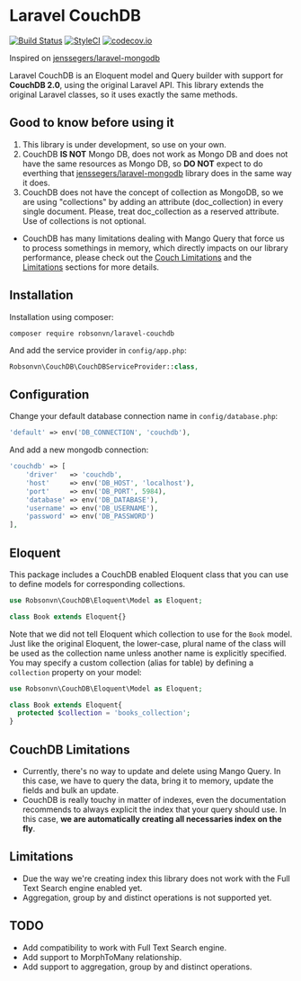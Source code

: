 # Laravel CouchDB


[![Build Status](http://img.shields.io/travis/robsonvn/laravel-couchdb.svg)](https://travis-ci.org/robsonvn/laravel-couchdb) [![StyleCI](https://styleci.io/repos/90929490/shield?style=flat)](https://styleci.io/repos/90929490)
[![codecov.io](https://codecov.io/gh/robsonvn/laravel-couchdb/coverage.svg?branch=master)](https://codecov.io/gh/robsonvn/laravel-couchdb)

Inspired on [jenssegers/laravel-mongodb](https://github.com/jenssegers/laravel-mongodb)

Laravel CouchDB is an Eloquent model and Query builder with support for **CouchDB 2.0**, using the original Laravel API. This library extends the original Laravel classes, so it uses exactly the same methods.


## Good to know before using it

1. This library is under development, so use on your own.
2. CouchDB **IS NOT** Mongo DB, does not work as Mongo DB and does not have the same resources as Mongo DB, so **DO NOT** expect to do everthing that [jenssegers/laravel-mongodb](https://github.com/jenssegers/laravel-mongodb) library does in the same way it does.
3. CouchDB does not have the concept of collection as MongoDB, so we are using "collections" by adding an attribute (doc_collection) in every single document. Please, treat doc_collection as a reserved attribute. Use of collections is not optional.

* CouchDB has many limitations dealing with Mango Query that force us to process somethings in memory, which directly impacts on our library performance, please check out the [Couch Limitations](#couchdb-limitations) and the [Limitations](#limitations) sections for more details.


## Installation

Installation using composer:

```
composer require robsonvn/laravel-couchdb
```

And add the service provider in `config/app.php`:

```php
Robsonvn\CouchDB\CouchDBServiceProvider::class,
```
Configuration
-------------

Change your default database connection name in `config/database.php`:

```php
'default' => env('DB_CONNECTION', 'couchdb'),
```

And add a new mongodb connection:

```php
'couchdb' => [
    'driver'   => 'couchdb',
    'host'     => env('DB_HOST', 'localhost'),
    'port'     => env('DB_PORT', 5984),
    'database' => env('DB_DATABASE'),
    'username' => env('DB_USERNAME'),
    'password' => env('DB_PASSWORD')
],
```

Eloquent
--------

This package includes a CouchDB enabled Eloquent class that you can use to define models for corresponding collections.

```php
use Robsonvn\CouchDB\Eloquent\Model as Eloquent;

class Book extends Eloquent{}
```

Note that we did not tell Eloquent which collection to use for the `Book` model. Just like the original Eloquent, the lower-case, plural name of the class will be used as the collection name unless another name is explicitly specified. You may specify a custom collection (alias for table) by defining a `collection` property on your model:

```php
use Robsonvn\CouchDB\Eloquent\Model as Eloquent;

class Book extends Eloquent{
  protected $collection = 'books_collection';
}
```

CouchDB Limitations
------------
* Currently, there's no way to update and delete using Mango Query. In this case, we have to query the data, bring it to memory, update the fields and bulk an update.
* CouchDB is really touchy in matter of indexes, even the documentation recommends to always explicit the index that your query should use. In this case, **we are automatically creating all necessaries index on the fly**.  

Limitations
------------

* Due the way we're creating index this library does not work with the Full Text Search engine enabled yet.
* Aggregation, group by and distinct operations is not supported yet.

TODO
------------

* Add compatibility to work with Full Text Search engine.
* Add support to MorphToMany relationship.
* Add support to aggregation, group by and distinct operations.
